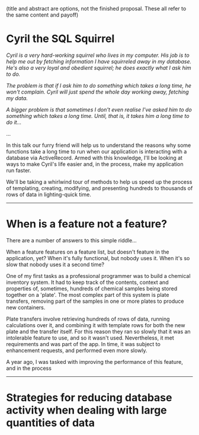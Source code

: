 (title and abstract are options, not the finished proposal. These all refer to the same content and payoff)

# Cyril the SQL Squirrel

*Cyril is a very hard-working squirrel who lives in my computer. 
His job is to help me out by fetching information I have squirreled away in my database.
He's also a very loyal and obedient squirrel; he does exactly what I ask him to do.*

*The problem is that if I ask him to do something which takes a long time, he won't complain. 
Cyril will just spend the whole day working away, fetching my data.*

*A bigger problem is that sometimes I don't even realise I've asked him to do something which 
takes a long time. Until, that is, it takes him a long time to do it...*

...

In this talk our furry friend will help us to understand the reasons why some functions take
a long time to run when our application is interacting with a database via ActiveRecord. Armed
with this knowledge, I'll be looking at ways to make Cyril's life easier and, in the process,
make my application run faster.

We'll be taking a whirlwind tour of methods to help us speed up the process of templating, creating,
modifying, and presenting hundreds to thousands of rows of data in lighting-quick time.

---

# When is a feature not a feature?

There are a number of answers to this simple riddle...

When a feature features on a feature list, but doesn't feature in the application, yet?
When it's fully functional, but nobody uses it.
When it's so slow that nobody uses it a second time?

One of my first tasks as a professional programmer was to build a chemical inventory system.
It had to keep track of the contents, context and properties of, sometimes, hundreds of chemical samples
being stored together on a 'plate'. The most complex part of this system is plate transfers, removing
part of the samples in one or more plates to produce new containers.

Plate transfers involve retrieving hundreds of rows of data, running calculations over it, and combining it 
with template rows for both the new plate and the transfer itself. For this reason they ran so slowly that
it was an intolerable feature to use, and so it wasn't used. Nevertheless, it met requirements and was part
of the app. In time, it was subject to enhancement requests, and performed even more slowly. 

A year ago, I was tasked with improving the performance of this feature, and in the process 



---

# Strategies for reducing database activity when dealing with large quantities of data
